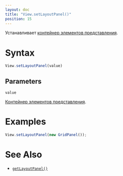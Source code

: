 ```yaml
---
layout: doc
title: "View.setLayoutPanel()"
position: 15
---
```


Устанавливает [контейнер элементов представления](../../../LayoutPanels/).

# Syntax

```js
View.setLayoutPanel(value)
```

## Parameters

`value`

[Контейнер элементов представления](../../../LayoutPanels/).

# Examples

```js
View.setLayoutPanel(new GridPanel());
```

# See Also

* [`getLayoutPanel()`](../View.getLayoutPanel/)
